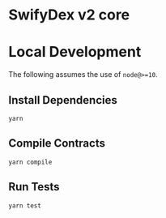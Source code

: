 # SwifyDex v2 core

# Local Development

The following assumes the use of `node@>=10`.

## Install Dependencies

`yarn`

## Compile Contracts

`yarn compile`

## Run Tests

`yarn test`
